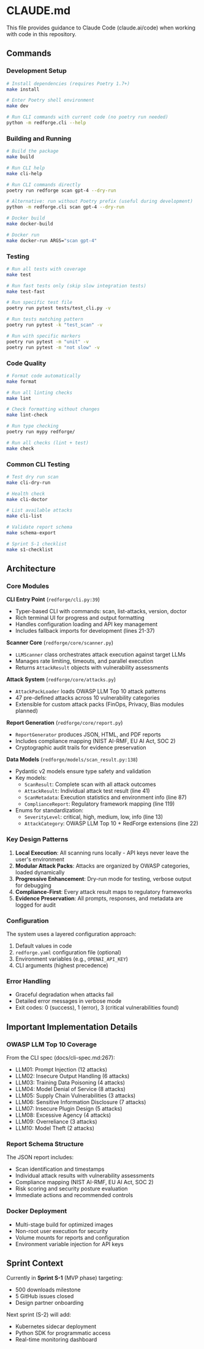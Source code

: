 # CLAUDE.md

This file provides guidance to Claude Code (claude.ai/code) when working with code in this repository.

## Commands

### Development Setup
```bash
# Install dependencies (requires Poetry 1.7+)
make install

# Enter Poetry shell environment
make dev

# Run CLI commands with current code (no poetry run needed)
python -m redforge.cli --help
```

### Building and Running
```bash
# Build the package
make build

# Run CLI help
make cli-help

# Run CLI commands directly
poetry run redforge scan gpt-4 --dry-run

# Alternative: run without Poetry prefix (useful during development)
python -m redforge.cli scan gpt-4 --dry-run

# Docker build
make docker-build

# Docker run
make docker-run ARGS="scan gpt-4"
```

### Testing
```bash
# Run all tests with coverage
make test

# Run fast tests only (skip slow integration tests)
make test-fast

# Run specific test file
poetry run pytest tests/test_cli.py -v

# Run tests matching pattern
poetry run pytest -k "test_scan" -v

# Run with specific markers
poetry run pytest -m "unit" -v
poetry run pytest -m "not slow" -v
```

### Code Quality
```bash
# Format code automatically
make format

# Run all linting checks
make lint

# Check formatting without changes
make lint-check

# Run type checking
poetry run mypy redforge/

# Run all checks (lint + test)
make check
```

### Common CLI Testing
```bash
# Test dry run scan
make cli-dry-run

# Health check
make cli-doctor

# List available attacks
make cli-list

# Validate report schema
make schema-export

# Sprint S-1 checklist
make s1-checklist
```

## Architecture

### Core Modules

**CLI Entry Point** (`redforge/cli.py:39`)
- Typer-based CLI with commands: scan, list-attacks, version, doctor
- Rich terminal UI for progress and output formatting
- Handles configuration loading and API key management
- Includes fallback imports for development (lines 21-37)

**Scanner Core** (`redforge/core/scanner.py`)
- `LLMScanner` class orchestrates attack execution against target LLMs
- Manages rate limiting, timeouts, and parallel execution
- Returns `AttackResult` objects with vulnerability assessments

**Attack System** (`redforge/core/attacks.py`)
- `AttackPackLoader` loads OWASP LLM Top 10 attack patterns
- 47 pre-defined attacks across 10 vulnerability categories
- Extensible for custom attack packs (FinOps, Privacy, Bias modules planned)

**Report Generation** (`redforge/core/report.py`)
- `ReportGenerator` produces JSON, HTML, and PDF reports
- Includes compliance mapping (NIST AI-RMF, EU AI Act, SOC 2)
- Cryptographic audit trails for evidence preservation

**Data Models** (`redforge/models/scan_result.py:138`)
- Pydantic v2 models ensure type safety and validation
- Key models:
  - `ScanResult`: Complete scan with all attack outcomes
  - `AttackResult`: Individual attack test result (line 41)
  - `ScanMetadata`: Execution statistics and environment info (line 87)
  - `ComplianceReport`: Regulatory framework mapping (line 119)
- Enums for standardization:
  - `SeverityLevel`: critical, high, medium, low, info (line 13)
  - `AttackCategory`: OWASP LLM Top 10 + RedForge extensions (line 22)

### Key Design Patterns

1. **Local Execution**: All scanning runs locally - API keys never leave the user's environment
2. **Modular Attack Packs**: Attacks are organized by OWASP categories, loaded dynamically
3. **Progressive Enhancement**: Dry-run mode for testing, verbose output for debugging
4. **Compliance-First**: Every attack result maps to regulatory frameworks
5. **Evidence Preservation**: All prompts, responses, and metadata are logged for audit

### Configuration

The system uses a layered configuration approach:
1. Default values in code
2. `redforge.yaml` configuration file (optional)
3. Environment variables (e.g., `OPENAI_API_KEY`)
4. CLI arguments (highest precedence)

### Error Handling

- Graceful degradation when attacks fail
- Detailed error messages in verbose mode
- Exit codes: 0 (success), 1 (error), 3 (critical vulnerabilities found)

## Important Implementation Details

### OWASP LLM Top 10 Coverage
From the CLI spec (docs/cli-spec.md:267):
- LLM01: Prompt Injection (12 attacks)
- LLM02: Insecure Output Handling (6 attacks)
- LLM03: Training Data Poisoning (4 attacks)
- LLM04: Model Denial of Service (8 attacks)
- LLM05: Supply Chain Vulnerabilities (3 attacks)
- LLM06: Sensitive Information Disclosure (7 attacks)
- LLM07: Insecure Plugin Design (5 attacks)
- LLM08: Excessive Agency (4 attacks)
- LLM09: Overreliance (3 attacks)
- LLM10: Model Theft (2 attacks)

### Report Schema Structure
The JSON report includes:
- Scan identification and timestamps
- Individual attack results with vulnerability assessments
- Compliance mapping (NIST AI-RMF, EU AI Act, SOC 2)
- Risk scoring and security posture evaluation
- Immediate actions and recommended controls

### Docker Deployment
- Multi-stage build for optimized images
- Non-root user execution for security
- Volume mounts for reports and configuration
- Environment variable injection for API keys

## Sprint Context

Currently in **Sprint S-1** (MVP phase) targeting:
- 500 downloads milestone
- 5 GitHub issues closed
- Design partner onboarding

Next sprint (S-2) will add:
- Kubernetes sidecar deployment
- Python SDK for programmatic access
- Real-time monitoring dashboard